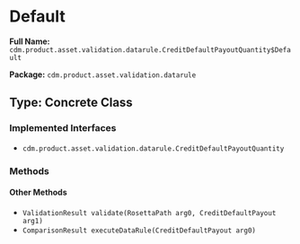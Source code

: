 # Default

**Full Name:** `cdm.product.asset.validation.datarule.CreditDefaultPayoutQuantity$Default`

**Package:** `cdm.product.asset.validation.datarule`

## Type: Concrete Class

### Implemented Interfaces

- `cdm.product.asset.validation.datarule.CreditDefaultPayoutQuantity`

### Methods

#### Other Methods

- `ValidationResult validate(RosettaPath arg0, CreditDefaultPayout arg1)`
- `ComparisonResult executeDataRule(CreditDefaultPayout arg0)`

